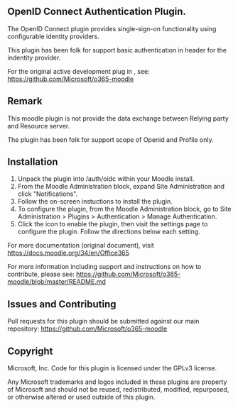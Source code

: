 ## OpenID Connect Authentication Plugin.

The OpenID Connect plugin provides single-sign-on functionality using configurable identity providers.

This plugin has been folk for support basic authentication in header for the indentity provider.

For the original active development plug in , see: https://github.com/Microsoft/o365-moodle

## Remark

This moodle plugin is not provide the data exchange between Relying party and Resource server.

The plugin has been folk for support scope of Openid and Profile only.

## Installation

1. Unpack the plugin into /auth/oidc within your Moodle install.
2. From the Moodle Administration block, expand Site Administration and click "Notifications".
3. Follow the on-screen instuctions to install the plugin.
4. To configure the plugin, from the Moodle Administration block, go to Site Administration > Plugins > Authentication > Manage Authentication.
5. Click the icon to enable the plugin, then visit the settings page to configure the plugin. Follow the directions below each setting.

For more documentation (original document), visit https://docs.moodle.org/34/en/Office365

For more information including support and instructions on how to contribute, please see: https://github.com/Microsoft/o365-moodle/blob/master/README.md

## Issues and Contributing

Pull requests for this plugin should be submitted against our main repository: https://github.com/Microsoft/o365-moodle 

## Copyright

Microsoft, Inc.  Code for this plugin is licensed under the GPLv3 license.

Any Microsoft trademarks and logos included in these plugins are property of Microsoft and should not be reused, redistributed, modified, repurposed, or otherwise altered or used outside of this plugin.
